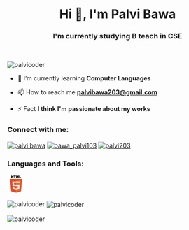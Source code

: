 <h1 align="center">Hi 👋, I'm Palvi Bawa</h1>
<h3 align="center">I'm currently studying B teach in CSE</h3>
<img src = "https://github.com/user-attachments/assets/c84e3d70-8da6-4bbb-b4b8-ec54fad0cd19" alt = "">

<p align="left"> <img src="https://komarev.com/ghpvc/?username=palvicoder&label=Profile%20views&color=0e75b6&style=flat" alt="palvicoder" /> </p>

- 🌱 I’m currently learning **Computer Languages**

- 📫 How to reach me **palvibawa203@gmail.com**

- ⚡ Fact **I think I'm passionate about my works**

<h3 align="left">Connect with me:</h3>
<p align="left">
<a href="https://linkedin.com/in/palvi bawa" target="blank"><img align="center" src="https://raw.githubusercontent.com/rahuldkjain/github-profile-readme-generator/master/src/images/icons/Social/linked-in-alt.svg" alt="palvi bawa" height="30" width="40" /></a>
<a href="https://instagram.com/bawa_palvi103" target="blank"><img align="center" src="https://raw.githubusercontent.com/rahuldkjain/github-profile-readme-generator/master/src/images/icons/Social/instagram.svg" alt="bawa_palvi103" height="30" width="40" /></a>
<a href="https://discord.gg/palvi203" target="blank"><img align="center" src="https://raw.githubusercontent.com/rahuldkjain/github-profile-readme-generator/master/src/images/icons/Social/discord.svg" alt="palvi203" height="30" width="40" /></a>
</p>

<h3 align="left">Languages and Tools:</h3>
<p align="left"> <a href="https://www.w3.org/html/" target="_blank" rel="noreferrer"> <img src="https://raw.githubusercontent.com/devicons/devicon/master/icons/html5/html5-original-wordmark.svg" alt="html5" width="40" height="40"/> </a> </p>

<p><img align="left" src="https://github-readme-stats.vercel.app/api/top-langs?username=palvicoder&show_icons=true&locale=en&layout=compact" alt="palvicoder" /></p>

<p>&nbsp;<img align="center" src="https://github-readme-stats.vercel.app/api?username=palvicoder&show_icons=true&locale=en" alt="palvicoder" /></p>

<p><img align="center" src="https://github-readme-streak-stats.herokuapp.com/?user=palvicoder&" alt="palvicoder" /></p>


